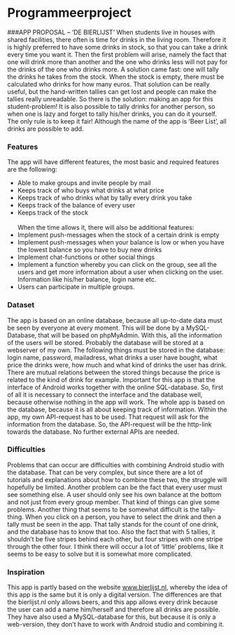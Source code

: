 # Programmeerproject

###APP PROPOSAL – ‘DE BIERLIJST’
When students live in houses with shared facilities, there often is time for drinks in the living room. Therefore it is highly preferred to have some drinks in stock, so that you can take a drink every time you want it. Then the first problem will arise, namely the fact that one will drink more than another and the one who drinks less will not pay for the drinks of the one who drinks more. A solution came fast: one will tally the drinks he takes from the stock. When the stock is empty, there must be calculated who drinks for how many euros. That solution can be really useful, but the hand-written tallies can get lost and people can make the tallies really unreadable. So there is the solution: making an app for this student-problem! It is also possible to tally drinks for another person, so when one is lazy and forget to tally his/her drinks, you can do it yourself. The only rule is to keep it fair! Although the name of the app is ‘Beer List’, all drinks are possible to add.
### Features
The app will have different features, the most basic  and required features are the following:
-	Able to make groups and invite people by mail
-	Keeps track of who buys what drinks at what price
-	Keeps track of who drinks what by tally every drink you take
-	Keeps track of the balance of every user 
-	Keeps track of the stock<br><br>
When the time allows it, there will also be additional features:
-	Implement push-messages when the stock of a certain drink is empty
-	Implement push-messages when your balance is low or when you have the lowest balance so you have to buy new drinks
-	Implement chat-functions or other social things 
-	Implement a function whereby you can click on the group, see all the users and get more information about a user when clicking on the user. Information like his/her balance, login name etc.
-	Users can participate in multiple groups.<br>

### Dataset
The app is based on an online database, because all up-to-date data must be seen by everyone at every moment. This will be done by a MySQL-Database, that will be based on phpMyAdmin. With this, all the information of the users will be stored. Probably the database will be stored at a webserver of my own. The following things must be stored in the database: login name, password, mailadress, what drinks a user have bought, what price the drinks were, how much and what kind of drinks the user has drink. There are mutual relations between the stored things because the price is related to the kind of drink for example. 
Important for this app is that the interface of Android works together with the online SQL-database. So, first of all it is necessary to connect the interface and the database well, because otherwise nothing in the app will work. The whole app is based on the database, because it is all about keeping track of information. 
Within the app, my own API-request has to be used. That request will ask for the information from the database. So, the API-request will be the http-link towards the database. No further external APIs are needed.

### Difficulties
Problems that can occur are difficulties with combining Android studio with the database. That can be very complex, but since there are a lot of tutorials and explanations about how to combine these two, the struggle will hopefully be limited. Another problem can be the fact that every user must see something else. A user should only see his own balance at the bottom and not just from every group member. That kind of things can give some problems. Another thing that seems to be somewhat difficult is the tally-thing. When you click on a person, you have to select the drink and then a tally must be seen in the app. That tally stands for the count of one drink, and the database has to know that too. Also the fact that with 5 tallies, it shouldn’t be five stripes behind each other, but four stripes with one stripe through the other four. I think there will occur a lot of ‘little’ problems, like it seems to be easy to solve but it is somewhat more complicated.
### Inspiration 
This app is partly based on the website www.bierlijst.nl, whereby the idea of this app is the same but it is only a digital version. The differences are that the bierlijst.nl only allows beers, and this app allows every drink because the user can add a name him/herself and therefore all drinks are possible. They have also used a MySQL-database for this, but because it is only a web-version, they don’t have to work with Android studio and combining it.


